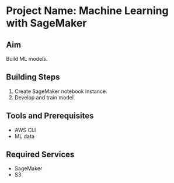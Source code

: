 # Project Name: Machine Learning with SageMaker
## Aim
Build ML models.

## Building Steps
1. Create SageMaker notebook instance.
2. Develop and train model.

## Tools and Prerequisites
- AWS CLI
- ML data

## Required Services
- SageMaker
- S3
